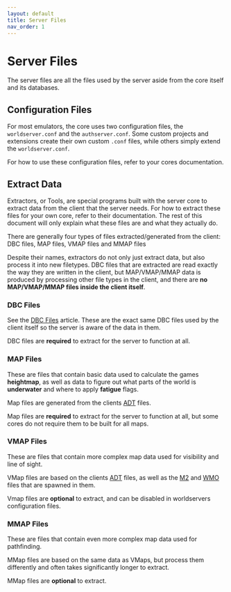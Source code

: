 ```yaml
---
layout: default
title: Server Files
nav_order: 1
---
```


# Server Files

The server files are all the files used by the server aside from the core itself and its databases. 

## Configuration Files

For most emulators, the core uses two configuration files, the `worldserver.conf` and the `authserver.conf`. Some custom projects and extensions create their own custom `.conf` files, while others simply extend the `worldserver.conf`.

For how to use these configuration files, refer to your cores documentation.

## Extract Data

Extractors, or Tools, are special programs built with the server core to extract data from the client that the server needs. For how to extract these files for your own core, refer to their documentation. The rest of this document will only explain what these files are and what they actually do.

There are generally four types of files extracted/generated from the client: DBC files, MAP files, VMAP files and MMAP files

Despite their names, extractors do not only just extract data, but also process it into new filetypes. DBC files that are extracted are read exactly the way they are written in the client, but MAP/VMAP/MMAP data is produced by processing other file types in the client, and there are **no MAP/VMAP/MMAP files inside the client itself**.

### DBC Files

See the [DBC Files](./dbc) article. These are the exact same DBC files used by the client itself so the server is aware of the data in them.

DBC files are **required** to extract for the server to function at all.

### MAP Files

These are files that contain basic data used to calculate the games **heightmap**, as well as data to figure out what parts of the world is **underwater** and where to apply **fatigue** flags.

Map files are generated from the clients [ADT](./adt) files.

Map files are **required** to extract for the server to function at all, but some cores do not require them to be built for all maps.

### VMAP Files

These are files that contain more complex map data used for visibility and line of sight.

VMap files are based on the clients [ADT](./adt) files, as well as the [M2](./m2) and [WMO](./wmo) files that are spawned in them.

Vmap files are **optional** to extract, and can be disabled in worldservers configuration files.

### MMAP Files

These are files that contain even more complex map data used for pathfinding.

MMap files are based on the same data as VMaps, but process them differently and often takes significantly longer to extract.

MMap files are **optional** to extract.